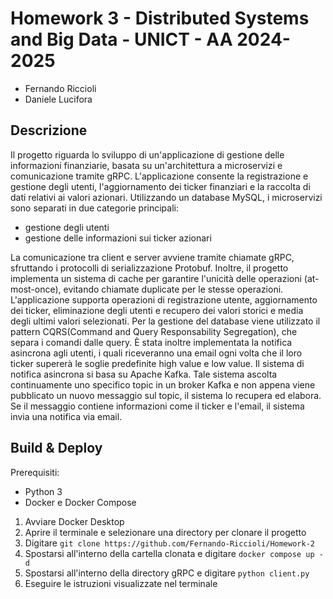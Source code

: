 # Homework 3 - Distributed Systems and Big Data - UNICT - AA 2024-2025
- Fernando Riccioli
- Daniele Lucifora

## Descrizione
Il progetto riguarda lo sviluppo di un'applicazione di gestione delle informazioni finanziarie, basata su un'architettura a microservizi e comunicazione tramite gRPC. 
L'applicazione consente la registrazione e gestione degli utenti, l'aggiornamento dei ticker finanziari e la raccolta di dati relativi ai valori azionari. 
Utilizzando un database MySQL, i microservizi sono separati in due categorie principali:
- gestione degli utenti 
- gestione delle informazioni sui ticker azionari

La comunicazione tra client e server avviene tramite chiamate gRPC, sfruttando i protocolli di serializzazione Protobuf.
Inoltre, il progetto implementa un sistema di cache per garantire l'unicità delle operazioni (at-most-once), evitando chiamate duplicate per le stesse operazioni.
L'applicazione supporta operazioni di registrazione utente, aggiornamento dei ticker, eliminazione degli utenti e recupero dei valori storici e media degli ultimi valori selezionati.
Per la gestione del database viene utilizzato il pattern CQRS(Command and Query Responsability Segregation), che separa i comandi dalle query.
È stata inoltre implementata la notifica asincrona agli utenti, i quali riceveranno una email ogni volta che il loro ticker supererà le soglie predefinite high value e low value.
Il sistema di notifica asincrona si basa su Apache Kafka. Tale sistema ascolta continuamente uno specifico topic in un broker Kafka e non appena viene pubblicato un nuovo messaggio sul topic, il sistema lo recupera ed elabora. Se il messaggio contiene informazioni come il ticker e l'email, il sistema invia una notifica via email.

## Build & Deploy
Prerequisiti:
- Python 3
- Docker e Docker Compose

1. Avviare Docker Desktop
2. Aprire il terminale e selezionare una directory per clonare il progetto
3. Digitare `git clone https://github.com/Fernando-Riccioli/Homework-2`
4. Spostarsi all'interno della cartella clonata e digitare `docker compose up -d`
5. Spostarsi all'interno della directory gRPC e digitare `python client.py`
6. Eseguire le istruzioni visualizzate nel terminale

